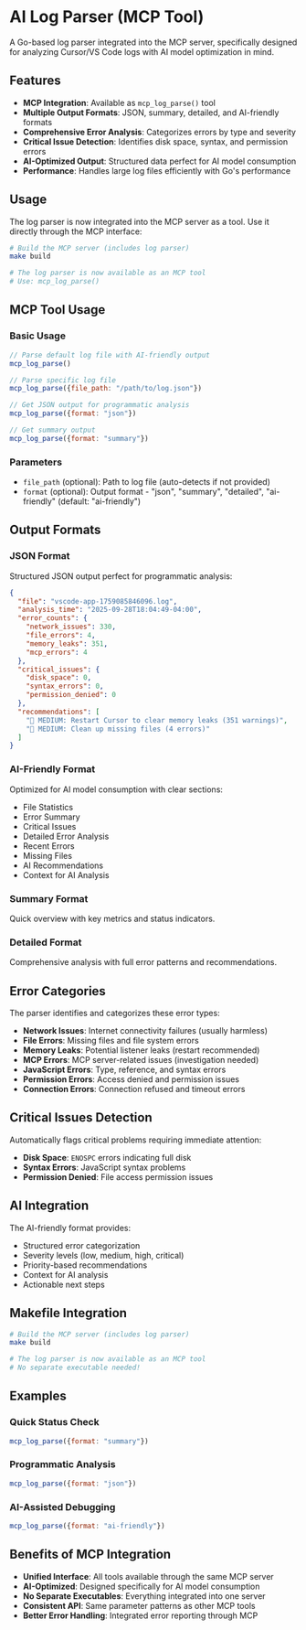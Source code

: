 # AI Log Parser (MCP Tool)

A Go-based log parser integrated into the MCP server, specifically designed for analyzing Cursor/VS Code logs with AI model optimization in mind.

## Features

- **MCP Integration**: Available as `mcp_log_parse()` tool
- **Multiple Output Formats**: JSON, summary, detailed, and AI-friendly formats
- **Comprehensive Error Analysis**: Categorizes errors by type and severity
- **Critical Issue Detection**: Identifies disk space, syntax, and permission errors
- **AI-Optimized Output**: Structured data perfect for AI model consumption
- **Performance**: Handles large log files efficiently with Go's performance

## Usage

The log parser is now integrated into the MCP server as a tool. Use it directly through the MCP interface:

```bash
# Build the MCP server (includes log parser)
make build

# The log parser is now available as an MCP tool
# Use: mcp_log_parse()
```

## MCP Tool Usage

### Basic Usage
```javascript
// Parse default log file with AI-friendly output
mcp_log_parse()

// Parse specific log file
mcp_log_parse({file_path: "/path/to/log.json"})

// Get JSON output for programmatic analysis
mcp_log_parse({format: "json"})

// Get summary output
mcp_log_parse({format: "summary"})
```

### Parameters
- `file_path` (optional): Path to log file (auto-detects if not provided)
- `format` (optional): Output format - "json", "summary", "detailed", "ai-friendly" (default: "ai-friendly")

## Output Formats

### JSON Format
Structured JSON output perfect for programmatic analysis:
```json
{
  "file": "vscode-app-1759085846096.log",
  "analysis_time": "2025-09-28T18:04:49-04:00",
  "error_counts": {
    "network_issues": 330,
    "file_errors": 4,
    "memory_leaks": 351,
    "mcp_errors": 4
  },
  "critical_issues": {
    "disk_space": 0,
    "syntax_errors": 0,
    "permission_denied": 0
  },
  "recommendations": [
    "🧠 MEDIUM: Restart Cursor to clear memory leaks (351 warnings)",
    "📁 MEDIUM: Clean up missing files (4 errors)"
  ]
}
```

### AI-Friendly Format
Optimized for AI model consumption with clear sections:
- File Statistics
- Error Summary
- Critical Issues
- Detailed Error Analysis
- Recent Errors
- Missing Files
- AI Recommendations
- Context for AI Analysis

### Summary Format
Quick overview with key metrics and status indicators.

### Detailed Format
Comprehensive analysis with full error patterns and recommendations.

## Error Categories

The parser identifies and categorizes these error types:

- **Network Issues**: Internet connectivity failures (usually harmless)
- **File Errors**: Missing files and file system errors
- **Memory Leaks**: Potential listener leaks (restart recommended)
- **MCP Errors**: MCP server-related issues (investigation needed)
- **JavaScript Errors**: Type, reference, and syntax errors
- **Permission Errors**: Access denied and permission issues
- **Connection Errors**: Connection refused and timeout errors

## Critical Issues Detection

Automatically flags critical problems requiring immediate attention:
- **Disk Space**: `ENOSPC` errors indicating full disk
- **Syntax Errors**: JavaScript syntax problems
- **Permission Denied**: File access permission issues

## AI Integration

The AI-friendly format provides:
- Structured error categorization
- Severity levels (low, medium, high, critical)
- Priority-based recommendations
- Context for AI analysis
- Actionable next steps

## Makefile Integration

```bash
# Build the MCP server (includes log parser)
make build

# The log parser is now available as an MCP tool
# No separate executable needed!
```

## Examples

### Quick Status Check
```javascript
mcp_log_parse({format: "summary"})
```

### Programmatic Analysis
```javascript
mcp_log_parse({format: "json"})
```

### AI-Assisted Debugging
```javascript
mcp_log_parse({format: "ai-friendly"})
```

## Benefits of MCP Integration

- **Unified Interface**: All tools available through the same MCP server
- **AI-Optimized**: Designed specifically for AI model consumption
- **No Separate Executables**: Everything integrated into one server
- **Consistent API**: Same parameter patterns as other MCP tools
- **Better Error Handling**: Integrated error reporting through MCP
